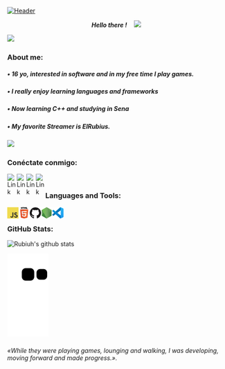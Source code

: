 
[![Header](https://media.discordapp.net/attachments/631163630729035787/956729077480423424/13_sin_titulo_20220324203934.png?width=1024&height=341)](https://www.youtube.com/watch?v=804cYaQqn_A)

<p align="center"><i><b>Hello there !     </b><img src="https://cdn.betterttv.net/emote/6000de22465444316bf6433e/3x" width="25"/></i></p> 

<p align="center">
</p>
  
 <img src="https://images-ext-1.discordapp.net/external/yZbwbJqsqcVdejYUVXqqYgmlYlIout-tCcYizOtXEWE/https/media.discordapp.net/attachments/851143791083257886/851771495691714570/embed.png" width="1500"/>
  
  
### About me:
##### • *16 yo*, interested in software and in my free time I play games.
##### • I really enjoy learning languages and frameworks
##### • Now learning C++ and studying in Sena
##### • My favorite Streamer is ElRubius.


<p align="center">
</p>
  
 <img src="https://images-ext-1.discordapp.net/external/yZbwbJqsqcVdejYUVXqqYgmlYlIout-tCcYizOtXEWE/https/media.discordapp.net/attachments/851143791083257886/851771495691714570/embed.png" width="1500"/>
  
### Conéctate conmigo:

<img align="left" alt="Link" width="22px" src="https://cdn.jsdelivr.net/npm/simple-icons@v3/icons/youtube.svg" />
<img align="left" alt="Link" width="22px" src="https://cdn.jsdelivr.net/npm/simple-icons@v3/icons/twitter.svg" />
<img align="left" alt="Link" width="22px" src="https://cdn.jsdelivr.net/npm/simple-icons@v3/icons/discord.svg" />
<img align="left" alt="Link" width="22px" src="https://cdn.jsdelivr.net/npm/simple-icons@v3/icons/telegram.svg" />
<br />
  
  
### Languages and Tools:
  
<img align="left" alt="JavaScript" width="26px" src="https://raw.githubusercontent.com/github/explore/80688e429a7d4ef2fca1e82350fe8e3517d3494d/topics/javascript/javascript.png" />
<img align="left" alt="JavaScript" width="26px" src="https://raw.githubusercontent.com/github/explore/80688e429a7d4ef2fca1e82350fe8e3517d3494d/topics/html/html.png" />
<img align="left" alt="GitHub" width="26px" src="https://raw.githubusercontent.com/github/explore/78df643247d429f6cc873026c0622819ad797942/topics/github/github.png" />
<img align="left" alt="Node.js" width="26px" src="https://raw.githubusercontent.com/github/explore/80688e429a7d4ef2fca1e82350fe8e3517d3494d/topics/nodejs/nodejs.png" />
<img align="left" alt="Visual Studio Code" width="26px" src="https://raw.githubusercontent.com/github/explore/80688e429a7d4ef2fca1e82350fe8e3517d3494d/topics/visual-studio-code/visual-studio-code.png" />  
<br />


### GitHub Stats:
![Rubiuh's github stats](https://github-readme-stats.vercel.app/api?username=elrubiuh&show_icons=true&theme=dracula&count_private=true&include_all_commits=true&hide=contribs,issues,stars)

  
![Snake animation](https://github.com/rafaballerini/rafaballerini/blob/output/github-contribution-grid-snake.svg)
 

###### *«While they were playing games, lounging and walking, I was developing, moving forward and made progress.»*.
